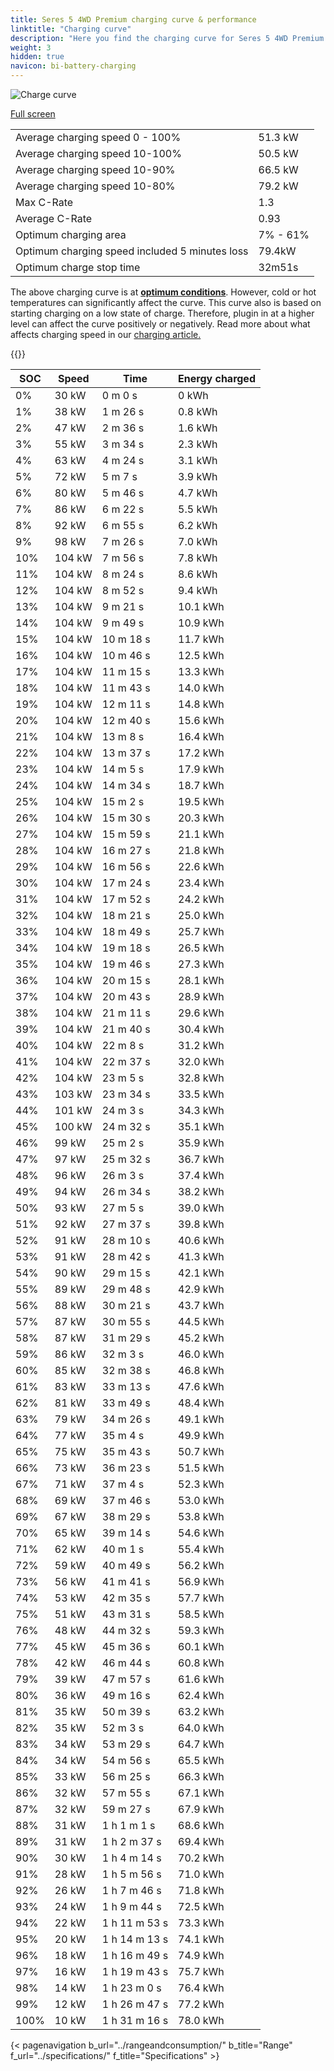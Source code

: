 ```yaml
---
title: Seres 5 4WD Premium charging curve & performance
linktitle: "Charging curve"
description: "Here you find the charging curve for Seres 5 4WD Premium."
weight: 3
hidden: true
navicon: bi-battery-charging
---
```

<!-- markdownlint-disable MD033 -->
<img src="/images/models/seres/5/5_4wd_premium/chargingcurve.svg" alt="Charge curve" class="img-fluid">

[Full screen](/images/models/seres/5/5_4wd_premium/chargingcurve.svg)


<table class="table table-striped border">
<tbody>
<tr>
<td>Average charging speed 0 - 100%</td><td>51.3 kW</td>
</tr>
<tr>
<td>Average charging speed 10-100%</td><td>50.5 kW</td>
</tr>
<tr>
<td>Average charging speed 10-90%</td><td>66.5 kW</td>
</tr>
<tr>
<td>Average charging speed 10-80%</td><td>79.2 kW</td>
</tr>
<tr>
<td>Max C-Rate</td><td>1.3</td>
</tr>
<tr>
<td>Average C-Rate</td><td>0.93</td>
</tr>
<tr>
<td>Optimum charging area</td><td>7% - 61%</td>
</tr>
<tr>
<td>Optimum charging speed included 5 minutes loss</td><td>79.4kW</td>
</tr>
<tr>
<td>Optimum charge stop time</td><td>32m51s</td>
</tr>
</tbody>
</table>


The above charging curve is at **[optimum conditions](../../../../../technology/battery/charging/#temperature)**. However, cold or hot temperatures can significantly affect the curve. This curve also is based on starting charging on a low state of charge. Therefore, plugin in at a higher level can affect the curve positively or negatively. Read more about what affects charging speed in our [charging article.](../../../../../technology/battery/charging/)


{{<evkxdisplayaddarticle />}}
<table class="table table-striped border">
<thead>
<tr><th>SOC</th><th>Speed</th><th>Time</th><th>Energy charged</th></tr>
</thead>
<tbody>
<tr>
<td>0%</td><td>30 kW</td><td> 0 m 0 s </td><td>0 kWh </td>
</tr>
<tr>
<td>1%</td><td>38 kW</td><td> 1 m 26 s </td><td>0.8 kWh </td>
</tr>
<tr>
<td>2%</td><td>47 kW</td><td> 2 m 36 s </td><td>1.6 kWh </td>
</tr>
<tr>
<td>3%</td><td>55 kW</td><td> 3 m 34 s </td><td>2.3 kWh </td>
</tr>
<tr>
<td>4%</td><td>63 kW</td><td> 4 m 24 s </td><td>3.1 kWh </td>
</tr>
<tr>
<td>5%</td><td>72 kW</td><td> 5 m 7 s </td><td>3.9 kWh </td>
</tr>
<tr>
<td>6%</td><td>80 kW</td><td> 5 m 46 s </td><td>4.7 kWh </td>
</tr>
<tr>
<td>7%</td><td>86 kW</td><td> 6 m 22 s </td><td>5.5 kWh </td>
</tr>
<tr>
<td>8%</td><td>92 kW</td><td> 6 m 55 s </td><td>6.2 kWh </td>
</tr>
<tr>
<td>9%</td><td>98 kW</td><td> 7 m 26 s </td><td>7.0 kWh </td>
</tr>
<tr>
<td>10%</td><td>104 kW</td><td> 7 m 56 s </td><td>7.8 kWh </td>
</tr>
<tr>
<td>11%</td><td>104 kW</td><td> 8 m 24 s </td><td>8.6 kWh </td>
</tr>
<tr>
<td>12%</td><td>104 kW</td><td> 8 m 52 s </td><td>9.4 kWh </td>
</tr>
<tr>
<td>13%</td><td>104 kW</td><td> 9 m 21 s </td><td>10.1 kWh </td>
</tr>
<tr>
<td>14%</td><td>104 kW</td><td> 9 m 49 s </td><td>10.9 kWh </td>
</tr>
<tr>
<td>15%</td><td>104 kW</td><td> 10 m 18 s </td><td>11.7 kWh </td>
</tr>
<tr>
<td>16%</td><td>104 kW</td><td> 10 m 46 s </td><td>12.5 kWh </td>
</tr>
<tr>
<td>17%</td><td>104 kW</td><td> 11 m 15 s </td><td>13.3 kWh </td>
</tr>
<tr>
<td>18%</td><td>104 kW</td><td> 11 m 43 s </td><td>14.0 kWh </td>
</tr>
<tr>
<td>19%</td><td>104 kW</td><td> 12 m 11 s </td><td>14.8 kWh </td>
</tr>
<tr>
<td>20%</td><td>104 kW</td><td> 12 m 40 s </td><td>15.6 kWh </td>
</tr>
<tr>
<td>21%</td><td>104 kW</td><td> 13 m 8 s </td><td>16.4 kWh </td>
</tr>
<tr>
<td>22%</td><td>104 kW</td><td> 13 m 37 s </td><td>17.2 kWh </td>
</tr>
<tr>
<td>23%</td><td>104 kW</td><td> 14 m 5 s </td><td>17.9 kWh </td>
</tr>
<tr>
<td>24%</td><td>104 kW</td><td> 14 m 34 s </td><td>18.7 kWh </td>
</tr>
<tr>
<td>25%</td><td>104 kW</td><td> 15 m 2 s </td><td>19.5 kWh </td>
</tr>
<tr>
<td>26%</td><td>104 kW</td><td> 15 m 30 s </td><td>20.3 kWh </td>
</tr>
<tr>
<td>27%</td><td>104 kW</td><td> 15 m 59 s </td><td>21.1 kWh </td>
</tr>
<tr>
<td>28%</td><td>104 kW</td><td> 16 m 27 s </td><td>21.8 kWh </td>
</tr>
<tr>
<td>29%</td><td>104 kW</td><td> 16 m 56 s </td><td>22.6 kWh </td>
</tr>
<tr>
<td>30%</td><td>104 kW</td><td> 17 m 24 s </td><td>23.4 kWh </td>
</tr>
<tr>
<td>31%</td><td>104 kW</td><td> 17 m 52 s </td><td>24.2 kWh </td>
</tr>
<tr>
<td>32%</td><td>104 kW</td><td> 18 m 21 s </td><td>25.0 kWh </td>
</tr>
<tr>
<td>33%</td><td>104 kW</td><td> 18 m 49 s </td><td>25.7 kWh </td>
</tr>
<tr>
<td>34%</td><td>104 kW</td><td> 19 m 18 s </td><td>26.5 kWh </td>
</tr>
<tr>
<td>35%</td><td>104 kW</td><td> 19 m 46 s </td><td>27.3 kWh </td>
</tr>
<tr>
<td>36%</td><td>104 kW</td><td> 20 m 15 s </td><td>28.1 kWh </td>
</tr>
<tr>
<td>37%</td><td>104 kW</td><td> 20 m 43 s </td><td>28.9 kWh </td>
</tr>
<tr>
<td>38%</td><td>104 kW</td><td> 21 m 11 s </td><td>29.6 kWh </td>
</tr>
<tr>
<td>39%</td><td>104 kW</td><td> 21 m 40 s </td><td>30.4 kWh </td>
</tr>
<tr>
<td>40%</td><td>104 kW</td><td> 22 m 8 s </td><td>31.2 kWh </td>
</tr>
<tr>
<td>41%</td><td>104 kW</td><td> 22 m 37 s </td><td>32.0 kWh </td>
</tr>
<tr>
<td>42%</td><td>104 kW</td><td> 23 m 5 s </td><td>32.8 kWh </td>
</tr>
<tr>
<td>43%</td><td>103 kW</td><td> 23 m 34 s </td><td>33.5 kWh </td>
</tr>
<tr>
<td>44%</td><td>101 kW</td><td> 24 m 3 s </td><td>34.3 kWh </td>
</tr>
<tr>
<td>45%</td><td>100 kW</td><td> 24 m 32 s </td><td>35.1 kWh </td>
</tr>
<tr>
<td>46%</td><td>99 kW</td><td> 25 m 2 s </td><td>35.9 kWh </td>
</tr>
<tr>
<td>47%</td><td>97 kW</td><td> 25 m 32 s </td><td>36.7 kWh </td>
</tr>
<tr>
<td>48%</td><td>96 kW</td><td> 26 m 3 s </td><td>37.4 kWh </td>
</tr>
<tr>
<td>49%</td><td>94 kW</td><td> 26 m 34 s </td><td>38.2 kWh </td>
</tr>
<tr>
<td>50%</td><td>93 kW</td><td> 27 m 5 s </td><td>39.0 kWh </td>
</tr>
<tr>
<td>51%</td><td>92 kW</td><td> 27 m 37 s </td><td>39.8 kWh </td>
</tr>
<tr>
<td>52%</td><td>91 kW</td><td> 28 m 10 s </td><td>40.6 kWh </td>
</tr>
<tr>
<td>53%</td><td>91 kW</td><td> 28 m 42 s </td><td>41.3 kWh </td>
</tr>
<tr>
<td>54%</td><td>90 kW</td><td> 29 m 15 s </td><td>42.1 kWh </td>
</tr>
<tr>
<td>55%</td><td>89 kW</td><td> 29 m 48 s </td><td>42.9 kWh </td>
</tr>
<tr>
<td>56%</td><td>88 kW</td><td> 30 m 21 s </td><td>43.7 kWh </td>
</tr>
<tr>
<td>57%</td><td>87 kW</td><td> 30 m 55 s </td><td>44.5 kWh </td>
</tr>
<tr>
<td>58%</td><td>87 kW</td><td> 31 m 29 s </td><td>45.2 kWh </td>
</tr>
<tr>
<td>59%</td><td>86 kW</td><td> 32 m 3 s </td><td>46.0 kWh </td>
</tr>
<tr>
<td>60%</td><td>85 kW</td><td> 32 m 38 s </td><td>46.8 kWh </td>
</tr>
<tr>
<td>61%</td><td>83 kW</td><td> 33 m 13 s </td><td>47.6 kWh </td>
</tr>
<tr>
<td>62%</td><td>81 kW</td><td> 33 m 49 s </td><td>48.4 kWh </td>
</tr>
<tr>
<td>63%</td><td>79 kW</td><td> 34 m 26 s </td><td>49.1 kWh </td>
</tr>
<tr>
<td>64%</td><td>77 kW</td><td> 35 m 4 s </td><td>49.9 kWh </td>
</tr>
<tr>
<td>65%</td><td>75 kW</td><td> 35 m 43 s </td><td>50.7 kWh </td>
</tr>
<tr>
<td>66%</td><td>73 kW</td><td> 36 m 23 s </td><td>51.5 kWh </td>
</tr>
<tr>
<td>67%</td><td>71 kW</td><td> 37 m 4 s </td><td>52.3 kWh </td>
</tr>
<tr>
<td>68%</td><td>69 kW</td><td> 37 m 46 s </td><td>53.0 kWh </td>
</tr>
<tr>
<td>69%</td><td>67 kW</td><td> 38 m 29 s </td><td>53.8 kWh </td>
</tr>
<tr>
<td>70%</td><td>65 kW</td><td> 39 m 14 s </td><td>54.6 kWh </td>
</tr>
<tr>
<td>71%</td><td>62 kW</td><td> 40 m 1 s </td><td>55.4 kWh </td>
</tr>
<tr>
<td>72%</td><td>59 kW</td><td> 40 m 49 s </td><td>56.2 kWh </td>
</tr>
<tr>
<td>73%</td><td>56 kW</td><td> 41 m 41 s </td><td>56.9 kWh </td>
</tr>
<tr>
<td>74%</td><td>53 kW</td><td> 42 m 35 s </td><td>57.7 kWh </td>
</tr>
<tr>
<td>75%</td><td>51 kW</td><td> 43 m 31 s </td><td>58.5 kWh </td>
</tr>
<tr>
<td>76%</td><td>48 kW</td><td> 44 m 32 s </td><td>59.3 kWh </td>
</tr>
<tr>
<td>77%</td><td>45 kW</td><td> 45 m 36 s </td><td>60.1 kWh </td>
</tr>
<tr>
<td>78%</td><td>42 kW</td><td> 46 m 44 s </td><td>60.8 kWh </td>
</tr>
<tr>
<td>79%</td><td>39 kW</td><td> 47 m 57 s </td><td>61.6 kWh </td>
</tr>
<tr>
<td>80%</td><td>36 kW</td><td> 49 m 16 s </td><td>62.4 kWh </td>
</tr>
<tr>
<td>81%</td><td>35 kW</td><td> 50 m 39 s </td><td>63.2 kWh </td>
</tr>
<tr>
<td>82%</td><td>35 kW</td><td> 52 m 3 s </td><td>64.0 kWh </td>
</tr>
<tr>
<td>83%</td><td>34 kW</td><td> 53 m 29 s </td><td>64.7 kWh </td>
</tr>
<tr>
<td>84%</td><td>34 kW</td><td> 54 m 56 s </td><td>65.5 kWh </td>
</tr>
<tr>
<td>85%</td><td>33 kW</td><td> 56 m 25 s </td><td>66.3 kWh </td>
</tr>
<tr>
<td>86%</td><td>32 kW</td><td> 57 m 55 s </td><td>67.1 kWh </td>
</tr>
<tr>
<td>87%</td><td>32 kW</td><td> 59 m 27 s </td><td>67.9 kWh </td>
</tr>
<tr>
<td>88%</td><td>31 kW</td><td>1 h 1 m 1 s </td><td>68.6 kWh </td>
</tr>
<tr>
<td>89%</td><td>31 kW</td><td>1 h 2 m 37 s </td><td>69.4 kWh </td>
</tr>
<tr>
<td>90%</td><td>30 kW</td><td>1 h 4 m 14 s </td><td>70.2 kWh </td>
</tr>
<tr>
<td>91%</td><td>28 kW</td><td>1 h 5 m 56 s </td><td>71.0 kWh </td>
</tr>
<tr>
<td>92%</td><td>26 kW</td><td>1 h 7 m 46 s </td><td>71.8 kWh </td>
</tr>
<tr>
<td>93%</td><td>24 kW</td><td>1 h 9 m 44 s </td><td>72.5 kWh </td>
</tr>
<tr>
<td>94%</td><td>22 kW</td><td>1 h 11 m 53 s </td><td>73.3 kWh </td>
</tr>
<tr>
<td>95%</td><td>20 kW</td><td>1 h 14 m 13 s </td><td>74.1 kWh </td>
</tr>
<tr>
<td>96%</td><td>18 kW</td><td>1 h 16 m 49 s </td><td>74.9 kWh </td>
</tr>
<tr>
<td>97%</td><td>16 kW</td><td>1 h 19 m 43 s </td><td>75.7 kWh </td>
</tr>
<tr>
<td>98%</td><td>14 kW</td><td>1 h 23 m 0 s </td><td>76.4 kWh </td>
</tr>
<tr>
<td>99%</td><td>12 kW</td><td>1 h 26 m 47 s </td><td>77.2 kWh </td>
</tr>
<tr>
<td>100%</td><td>10 kW</td><td>1 h 31 m 16 s </td><td>78.0 kWh </td>
</tr>
</tbody>
</table>


{< pagenavigation b_url="../rangeandconsumption/" b_title="Range" f_url="../specifications/" f_title="Specifications" >}
